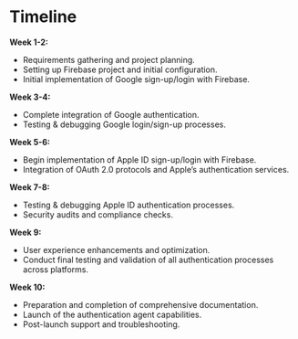 # Timeline

**Week 1-2:**
- Requirements gathering and project planning.
- Setting up Firebase project and initial configuration.
- Initial implementation of Google sign-up/login with Firebase.

**Week 3-4:**
- Complete integration of Google authentication.
- Testing & debugging Google login/sign-up processes.

**Week 5-6:**
- Begin implementation of Apple ID sign-up/login with Firebase.
- Integration of OAuth 2.0 protocols and Apple’s authentication services.

**Week 7-8:**
- Testing & debugging Apple ID authentication processes.
- Security audits and compliance checks.

**Week 9:**
- User experience enhancements and optimization.
- Conduct final testing and validation of all authentication processes across platforms.

**Week 10:**
- Preparation and completion of comprehensive documentation.
- Launch of the authentication agent capabilities.
- Post-launch support and troubleshooting.